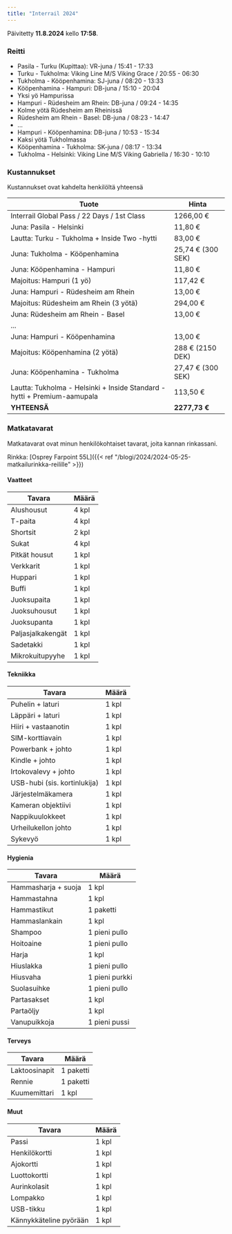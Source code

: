 ```yaml
---
title: "Interrail 2024"
---
```


Päivitetty **11.8.2024** kello **17:58**.

### Reitti
- Pasila - Turku (Kupittaa): VR-juna / 15:41 - 17:33
- Turku - Tukholma: Viking Line M/S Viking Grace / 20:55 - 06:30
- Tukholma - Kööpenhamina: SJ-juna / 08:20 - 13:33
- Kööpenhamina - Hampuri: DB-juna / 15:10 - 20:04
- Yksi yö Hampurissa
- Hampuri - Rüdesheim am Rhein: DB-juna / 09:24 - 14:35
- Kolme yötä Rüdesheim am Rheinissä
- Rüdesheim am Rhein - Basel: DB-juna / 08:23 - 14:47
- ...
- Hampuri - Kööpenhamina: DB-juna / 10:53 - 15:34
- Kaksi yötä Tukholmassa
- Kööpenhamina - Tukholma: SK-juna / 08:17 - 13:34
- Tukholma - Helsinki: Viking Line M/S Viking Gabriella / 16:30 - 10:10

### Kustannukset
Kustannukset ovat kahdelta henkilöltä yhteensä

| Tuote                                                                   | Hinta             |
|-------------------------------------------------------------------------|-------------------|
| Interrail Global Pass / 22 Days / 1st Class                             | 1266,00 €         |
| Juna: Pasila - Helsinki                                                 | 11,80 €           |
| Lautta: Turku - Tukholma + Inside Two -hytti                            | 83,00 €           |
| Juna: Tukholma - Kööpenhamina                                           | 25,74 € (300 SEK) |
| Juna: Kööpenhamina - Hampuri                                            | 11,80 €           |
| Majoitus: Hampuri (1 yö)                                                | 117,42 €          |
| Juna: Hampuri - Rüdesheim am Rhein                                      | 13,00 €           |
| Majoitus: Rüdesheim am Rhein (3 yötä)                                   | 294,00 €          |
| Juna: Rüdesheim am Rhein - Basel                                        | 13,00 €           |
| ...                                                                     |                   |
| Juna: Hampuri - Kööpenhamina                                            | 13,00 €           |
| Majoitus: Kööpenhamina (2 yötä)                                         | 288 € (2150 DEK)  |
| Juna: Kööpenhamina - Tukholma                                           | 27,47 € (300 SEK) |
| Lautta: Tukholma - Helsinki + Inside Standard -hytti + Premium-aamupala | 113,50 €          |
| **YHTEENSÄ**                                                            | **2277,73 €**     |

### Matkatavarat
Matkatavarat ovat minun henkilökohtaiset tavarat, joita kannan rinkassani.

Rinkka: [Osprey Farpoint 55L]({{< ref "/blogi/2024/2024-05-25-matkailurinkka-reilille" >}})

#### Vaatteet
| Tavara | Määrä |
| ------ | ----- |
| Alushousut | 4 kpl |
| T-paita | 4 kpl |
| Shortsit | 2 kpl |
| Sukat | 4 kpl |
| Pitkät housut | 1 kpl |
| Verkkarit | 1 kpl |
| Huppari | 1 kpl |
| Buffi | 1 kpl |
| Juoksupaita | 1 kpl |
| Juoksuhousut | 1 kpl |
| Juoksupanta | 1 kpl |
| Paljasjalkakengät | 1 kpl |
| Sadetakki | 1 kpl |
| Mikrokuitupyyhe | 1 kpl |

#### Tekniikka
| Tavara | Määrä |
| ------ | ----- |
| Puhelin + laturi | 1 kpl |
| Läppäri + laturi | 1 kpl |
| Hiiri + vastaanotin | 1 kpl |
| SIM-korttiavain | 1 kpl |
| Powerbank + johto | 1 kpl |
| Kindle + johto | 1 kpl |
| Irtokovalevy + johto | 1 kpl |
| USB-hubi (sis. kortinlukija) | 1 kpl |
| Järjestelmäkamera | 1 kpl |
| Kameran objektiivi | 1 kpl |
| Nappikuulokkeet | 1 kpl |
| Urheilukellon johto | 1 kpl |
| Sykevyö | 1 kpl |

#### Hygienia
| Tavara | Määrä |
| ------ | ----- |
| Hammasharja + suoja | 1 kpl |
| Hammastahna | 1 kpl |
| Hammastikut | 1 paketti |
| Hammaslankain | 1 kpl |
| Shampoo | 1 pieni pullo|
| Hoitoaine | 1 pieni pullo |
| Harja | 1 kpl |
| Hiuslakka | 1 pieni pullo|
| Hiusvaha | 1 pieni purkki|
| Suolasuihke | 1 pieni pullo|
| Partasakset | 1 kpl |
| Partaöljy | 1 kpl |
| Vanupuikkoja | 1 pieni pussi |

#### Terveys
| Tavara | Määrä |
| ------ | ----- |
| Laktoosinapit | 1 paketti |
| Rennie | 1 paketti |
| Kuumemittari | 1 kpl |

#### Muut
| Tavara | Määrä |
| ------ | ----- |
| Passi | 1 kpl |
| Henkilökortti | 1 kpl |
| Ajokortti | 1 kpl |
| Luottokortti | 1 kpl |
| Aurinkolasit | 1 kpl |
| Lompakko | 1 kpl |
| USB-tikku | 1 kpl |
| Kännykkäteline pyörään | 1 kpl |
